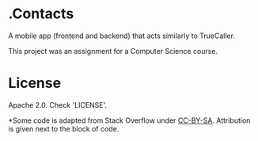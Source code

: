 # .Contacts
A mobile app (frontend and backend) that acts similarly to TrueCaller.

This project was an assignment for a Computer Science course.

# License
Apache 2.0. Check 'LICENSE'.

*Some code is adapted from Stack Overflow under [CC-BY-SA](https://creativecommons.org/licenses/by-sa/3.0/). Attribution is given next to the block of code.
